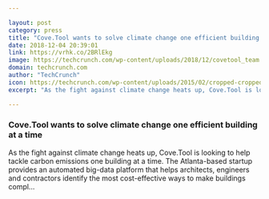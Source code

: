 ```yaml
---

layout: post
category: press
title: "Cove.Tool wants to solve climate change one efficient building at a time"
date: 2018-12-04 20:39:01
link: https://vrhk.co/2BRlEkg
image: https://techcrunch.com/wp-content/uploads/2018/12/covetool_team.jpeg?w=440
domain: techcrunch.com
author: "TechCrunch"
icon: https://techcrunch.com/wp-content/uploads/2015/02/cropped-cropped-favicon-gradient.png?w=180
excerpt: "As the fight against climate change heats up, Cove.Tool is looking to help tackle carbon emissions one building at a time. The Atlanta-based startup provides an automated big-data platform that helps architects, engineers and contractors identify the most cost-effective ways to make buildings compl…"

---
```


### Cove.Tool wants to solve climate change one efficient building at a time

As the fight against climate change heats up, Cove.Tool is looking to help tackle carbon emissions one building at a time. The Atlanta-based startup provides an automated big-data platform that helps architects, engineers and contractors identify the most cost-effective ways to make buildings compl…